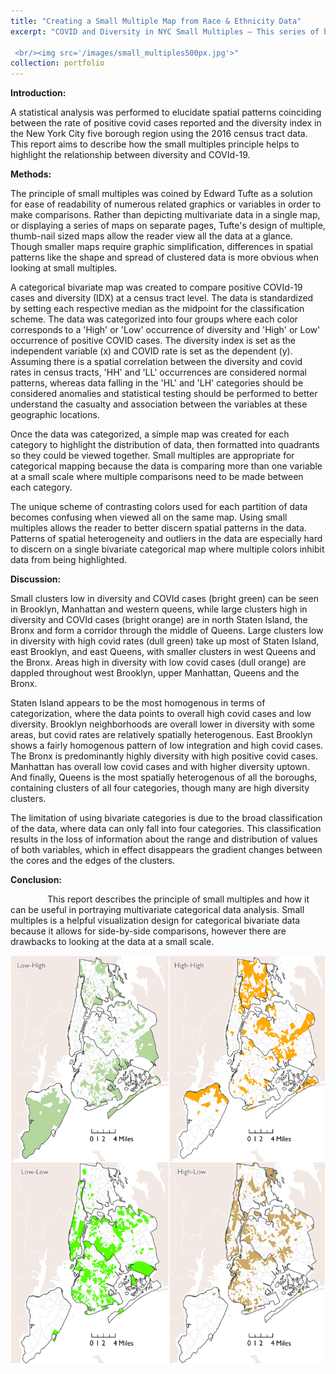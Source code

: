 ```yaml
---
title: "Creating a Small Multiple Map from Race & Ethnicity Data"
excerpt: "COVID and Diversity in NYC Small Multiples – This series of bivariate maps depicts positive COVId-19 cases reported in the NYC-5 borough region as it relates to the diversity index per census tract. Data was obtained from the U.S. Census Bureau. Each quadrant shows a bivariate category where there are high or low occurrences of diversity and positive COVId cases. For example, the ‘High-Low’ quadrant represents tracts where there is a high occurrence of diversity and a low occurrence of covid cases.

 <br/><img src='/images/small_multiples500px.jpg'>"
collection: portfolio
---
```


**Introduction:**

A statistical analysis was performed to elucidate spatial patterns coinciding between the rate of positive covid cases reported and the diversity index in the New York City five borough region using the 2016 census tract data. This report aims to describe how the small multiples principle helps to highlight the relationship between diversity and COVId-19.

**Methods:**

The principle of small multiples was coined by Edward Tufte as a solution for ease of readability of numerous related graphics or variables in order to make comparisons. Rather than depicting multivariate data in a single map, or displaying a series of maps on separate pages, Tufte\'s design of multiple, thumb-nail sized maps allow the reader view all the data at a glance. Though smaller maps require graphic simplification, differences in spatial patterns like the shape and spread of clustered data is more obvious when looking at small multiples.

A categorical bivariate map was created to compare positive COVId-19 cases and diversity (IDX) at a census tract level. The data is standardized by setting each respective median as the midpoint for the classification scheme. The data was categorized into four groups where each color corresponds to a \'High\' or \'Low\' occurrence of diversity and \'High\' or Low\' occurrence of positive COVID cases. The diversity index is set as the independent variable (x) and COVID rate is set as the dependent (y). Assuming there is a spatial correlation between the diversity and covid rates in census tracts, \'HH\' and \'LL\' occurrences are considered normal patterns, whereas data falling in the \'HL\' and \'LH\' categories should be considered anomalies and statistical testing should be performed to better understand the casualty and association between the variables at these geographic locations. 

Once the data was categorized, a simple map was created for each category to highlight the distribution of data, then formatted into quadrants so they could be viewed together. Small multiples are appropriate for categorical mapping because the data is comparing more than one variable at a small scale where multiple comparisons need to be made between each category.

The unique scheme of contrasting colors used for each partition of data becomes confusing when viewed all on the same map. Using small multiples allows the reader to better discern spatial patterns in the data. Patterns of spatial heterogeneity and outliers in the data are especially hard to discern on a single bivariate categorical map where multiple colors inhibit data from being highlighted.

**Discussion:**

Small clusters low in diversity and COVId cases (bright green) can be seen in Brooklyn, Manhattan and western queens, while large clusters high in diversity and COVId cases (bright orange) are in north Staten Island, the Bronx and form a corridor through the middle of Queens. Large clusters low in diversity with high covid rates (dull green) take up most of Staten Island, east Brooklyn, and east Queens, with smaller clusters in west Queens and the Bronx. Areas high in diversity with low covid cases (dull orange) are dappled throughout west Brooklyn, upper Manhattan, Queens and the Bronx.

Staten Island appears to be the most homogenous in terms of categorization, where the data points to overall high covid cases and low diversity. Brooklyn neighborhoods are overall lower in diversity with some areas, but covid rates are relatively spatially heterogenous. East Brooklyn shows a fairly homogenous pattern of low integration and high covid cases. The Bronx is predominantly highly diversity with high positive covid cases. Manhattan has overall low covid cases and with higher diversity uptown. And finally, Queens is the most spatially heterogenous of all the boroughs, containing clusters of all four categories, though many are high diversity clusters.

The limitation of using bivariate categories is due to the broad classification of the data, where data can only fall into four categories. This classification results in the loss of information about the range and distribution of values of both variables, which in effect disappears the gradient changes between the cores and the edges of the clusters.

**Conclusion:**

               This report describes the principle of small multiples and how it can be useful in portraying multivariate categorical data analysis. Small multiples is a helpful visualization design for categorical bivariate data because it allows for side-by-side comparisons, however there are drawbacks to looking at the data at a small scale.

![Small multiples](/images/idx_by_covid_small_multiples.jpg "Small multiples")
